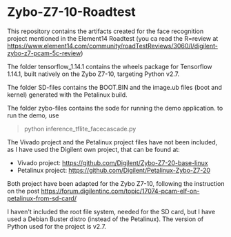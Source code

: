 # Zybo-Z7-10-Roadtest
This repository contains the artifacts created for the face recognition project mentioned in the Element14 Roadtest (you ca read the R=review at https://www.element14.com/community/roadTestReviews/3060/l/digilent-zybo-z7-pcam-5c-review)

The folder tensorflow_1.14.1 contains the wheels package for Tensorflow 1.14.1, built natively on the Zybo Z7-10, targeting Python v2.7.

The folder SD-files contains the BOOT.BIN and the image.ub files (boot and kernel) generated with the Petalinux build.

The folder zybo-files contains the sode for running the demo application.
to run the demo, use 
   >python inference_tflite_facecascade.py

The Vivado project and the Petalinux project files have not been included, as I have used the Digilent own project, that can be found at:
  - Vivado project: https://github.com/Digilent/Zybo-Z7-20-base-linux
  - Petalinux project: https://github.com/Digilent/Petalinux-Zybo-Z7-20
  
Both project have been adapted for the Zybo Z7-10, following the instruction on the post https://forum.digilentinc.com/topic/17074-pcam-elf-on-petalinux-from-sd-card/

I haven't included the root file system, needed for the SD card, but I have used a Debian Buster distro (instead of the Petalinux). The version of Python used for the project is v2.7.
